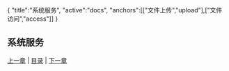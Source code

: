 {
  "title":"系统服务",
  "active":"docs",
  "anchors":[["文件上传","upload"],["文件访问","access"]]
}

系统服务
---

[上一章](/docs/h2o.md)  |  [目录](/docs/index.md)  |  [下一章](/docs/api.md)
